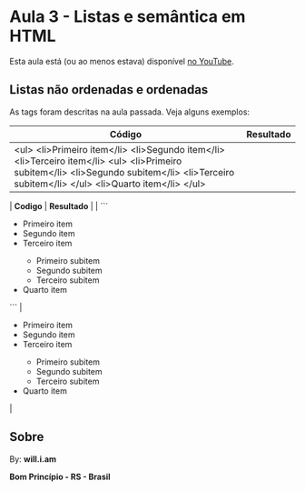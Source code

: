 # Aula 3 - Listas e semântica em HTML

Esta aula está (ou ao menos estava) disponível [no YouTube](https://www.youtube.com/watch?v=ExlIVyYVw04).

## Listas não ordenadas e ordenadas

As tags foram descritas na aula passada. Veja alguns exemplos:

<table>
    <thead>
        <tr>
            <th>Código</th>
            <th>Resultado</th>
        </tr>
    </thead>
    <tbody>
        <tr>
            <td>
                &lt;ul&gt;
                    &lt;li&gt;Primeiro item&lt;/li&gt;
                    &lt;li&gt;Segundo item&lt;/li&gt;
                    &lt;li&gt;Terceiro item&lt;/li&gt;
                    &lt;ul&gt;
                        &lt;li&gt;Primeiro subitem&lt;/li&gt;
                        &lt;li&gt;Segundo subitem&lt;/li&gt;
                        &lt;li&gt;Terceiro subitem&lt;/li&gt;
                    &lt;/ul&gt;
                    &lt;li&gt;Quarto item&lt;/li&gt;
                &lt;/ul&gt;
            </td>
        </tr>
    </tbody>
</table>


| **Codigo** | **Resultado** |
| ```
<ul>
    <li>Primeiro item</li>
    <li>Segundo item</li>
    <li>Terceiro item</li>
    <ul>
        <li>Primeiro subitem</li>
        <li>Segundo subitem</li>
        <li>Terceiro subitem</li>
    </ul>
    <li>Quarto item</li>
</ul>
``` | <ul>
    <li>Primeiro item</li>
    <li>Segundo item</li>
    <li>Terceiro item</li>
    <ul>
        <li>Primeiro subitem</li>
        <li>Segundo subitem</li>
        <li>Terceiro subitem</li>
    </ul>
    <li>Quarto item</li>
</ul> | 

## Sobre

By: **will.i.am**

**Bom Princípio - RS - Brasil**